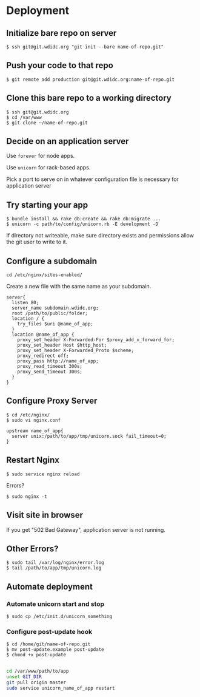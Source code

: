 # Deployment

## Initialize bare repo on server

    $ ssh git@git.wdidc.org "git init --bare name-of-repo.git"

## Push your code to that repo

    $ git remote add production git@git.wdidc.org:name-of-repo.git

## Clone this bare repo to a working directory

    $ ssh git@git.wdidc.org
    $ cd /var/www
    $ git clone ~/name-of-repo.git

## Decide on an application server

Use `forever` for node apps.

Use `unicorn` for rack-based apps.

Pick a port to serve on in whatever configuration file is necessary for application server

## Try starting your app

    $ bundle install && rake db:create && rake db:migrate ...
    $ unicorn -c path/to/config/unicorn.rb -E development -D 

If directory not writeable, make sure directory exists and permissions allow
the git user to write to it.

## Configure a subdomain

    cd /etc/nginx/sites-enabled/

Create a new file with the same name as your subdomain.

```
server{
  listen 80;
  server_name subdomain.wdidc.org;
  root /path/to/public/folder;
  location / {
    try_files $uri @name_of_app;
  }
  location @name_of_app {
    proxy_set_header X-Forwarded-For $proxy_add_x_forward_for;
    proxy_set_header Host $http_host;
    proxy_set_header X-Forwarded_Proto $scheme;
    proxy_redirect off;
    proxy_pass http://name_of_app;
    proxy_read_timeout 300s;
    proxy_send_timeout 300s;
  }
}
```

## Configure Proxy Server

    $ cd /etc/nginx/
    $ sudo vi nginx.conf

```
upstream name_of_app{
  server unix:/path/to/app/tmp/unicorn.sock fail_timeout=0;
}
```
    
## Restart Nginx

    $ sudo service nginx reload

 Errors?

    $ sudo nginx -t

## Visit site in browser

If you get "502 Bad Gateway", application server is not running.

## Other Errors?

    $ sudo tail /var/log/nginx/error.log
    $ tail /path/to/app/tmp/unicorn.log

## Automate deployment

### Automate unicorn start and stop

    $ sudo cp /etc/init.d/unicorn_something 

### Configure post-update hook

    $ cd /home/git/name-of-repo.git 
    $ mv post-update.example post-update
    $ chmod +x post-update

```bash
 
cd /var/www/path/to/app
unset GIT_DIR
git pull origin master
sudo service unicorn_name_of_app restart
```




